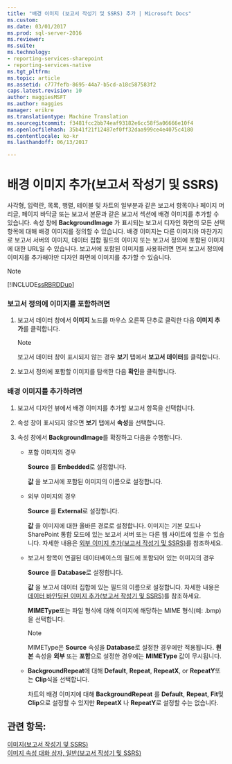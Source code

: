 ```yaml
---
title: "배경 이미지 (보고서 작성기 및 SSRS) 추가 | Microsoft Docs"
ms.custom: 
ms.date: 03/01/2017
ms.prod: sql-server-2016
ms.reviewer: 
ms.suite: 
ms.technology:
- reporting-services-sharepoint
- reporting-services-native
ms.tgt_pltfrm: 
ms.topic: article
ms.assetid: c777fefb-8695-44a7-b5cd-a18c587583f2
caps.latest.revision: 10
author: maggiesMSFT
ms.author: maggies
manager: erikre
ms.translationtype: Machine Translation
ms.sourcegitcommit: f3481fcc2bb74eaf93182e6cc58f5a06666e10f4
ms.openlocfilehash: 35b41f21f12487ef0ff32daa999ce4e4075c4180
ms.contentlocale: ko-kr
ms.lasthandoff: 06/13/2017

---
```

# <a name="add-a-background-image-report-builder-and-ssrs"></a>배경 이미지 추가(보고서 작성기 및 SSRS)
  사각형, 입력란, 목록, 행렬, 테이블 및 차트의 일부분과 같은 보고서 항목이나 페이지 머리글, 페이지 바닥글 또는 보고서 본문과 같은 보고서 섹션에 배경 이미지를 추가할 수 있습니다. 속성 창에 **BackgroundImage** 가 표시되는 보고서 디자인 화면의 모든 선택 항목에 대해 배경 이미지를 정의할 수 있습니다. 배경 이미지는 다른 이미지와 마찬가지로 보고서 서버의 이미지, 데이터 집합 필드의 이미지 또는 보고서 정의에 포함된 이미지에 대한 URL일 수 있습니다. 보고서에 포함된 이미지를 사용하려면 먼저 보고서 정의에 이미지를 추가해야만 디자인 화면에 이미지를 추가할 수 있습니다.  
  
> [!NOTE]  
>  [!INCLUDE[ssRBRDDup](../../includes/ssrbrddup-md.md)]  
  
### <a name="to-embed-an-image-in-the-report-definition"></a>보고서 정의에 이미지를 포함하려면  
  
1.  보고서 데이터 창에서 **이미지** 노드를 마우스 오른쪽 단추로 클릭한 다음 **이미지 추가**를 클릭합니다.  
  
    > [!NOTE]  
    >  보고서 데이터 창이 표시되지 않는 경우 **보기** 탭에서 **보고서 데이터**를 클릭합니다.  
  
2.  보고서 정의에 포함할 이미지를 탐색한 다음 **확인**을 클릭합니다.  
  
### <a name="to-add-a-background-image"></a>배경 이미지를 추가하려면  
  
1.  보고서 디자인 뷰에서 배경 이미지를 추가할 보고서 항목을 선택합니다.  
  
2.  속성 창이 표시되지 않으면 **보기** 탭에서 **속성**을 선택합니다.  
  
3.  속성 창에서 **BackgroundImage**를 확장하고 다음을 수행합니다.  
  
    -   포함 이미지의 경우  
  
         **Source** 를 **Embedded**로 설정합니다.  
  
         **값** 을 보고서에 포함된 이미지의 이름으로 설정합니다.  
  
    -   외부 이미지의 경우  
  
         **Source** 를 **External**로 설정합니다.  
  
         **값** 을 이미지에 대한 올바른 경로로 설정합니다. 이미지는 기본 모드나 SharePoint 통합 모드에 있는 보고서 서버 또는 다른 웹 사이트에 있을 수 있습니다. 자세한 내용은 [외부 이미지 추가&#40;보고서 작성기 및 SSRS&#41;](../../reporting-services/report-design/add-an-external-image-report-builder-and-ssrs.md)를 참조하세요.  
  
    -   보고서 항목이 연결된 데이터베이스의 필드에 포함되어 있는 이미지의 경우  
  
         **Source** 를 **Database**로 설정합니다.  
  
         **값** 을 보고서 데이터 집합에 있는 필드의 이름으로 설정합니다. 자세한 내용은 [데이터 바인딩된 이미지 추가&#40;보고서 작성기 및 SSRS&#41;](../../reporting-services/report-design/add-a-data-bound-image-report-builder-and-ssrs.md)를 참조하세요.  
  
         **MIMEType**또는 파일 형식에 대해 이미지에 해당하는 MIME 형식(예: .bmp)을 선택합니다.  
  
        > [!NOTE]  
        >  MIMEType은 **Source** 속성을 **Database**로 설정한 경우에만 적용됩니다. **원본** 속성을 **외부** 또는 **포함**으로 설정한 경우에는 **MIMEType** 값이 무시됩니다.  
  
    -   **BackgroundRepeat**에 대해 **Default**, **Repeat**, **RepeatX**, or **RepeatY**또는 **Clip**식을 선택합니다.  
  
         차트의 배경 이미지에 대해 **BackgroundRepeat** 를 **Default**, **Repeat**, **Fit**및 **Clip**으로 설정할 수 있지만 **RepeatX** 나 **RepeatY**로 설정할 수는 없습니다.  
  
## <a name="see-also"></a>관련 항목:  
 [이미지&#40;보고서 작성기 및 SSRS&#41;](../../reporting-services/report-design/images-report-builder-and-ssrs.md)   
 [이미지 속성 대화 상자, 일반&#40;보고서 작성기 및 SSRS&#41;](http://msdn.microsoft.com/library/c2218b93-f7fe-46ef-995f-d7dadf9752ec)  
  
  

